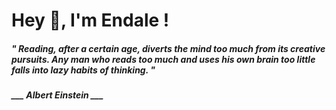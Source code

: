 <h1 title="head"> Hey 👋, I'm Endale !</h1>

**<h5><i>" Reading, after a certain age, diverts the mind too much from its creative pursuits. Any man who reads too much and uses his own brain too little falls into lazy habits of thinking. "</i></h5>**

*<b>___ Albert Einstein ___</b>*
